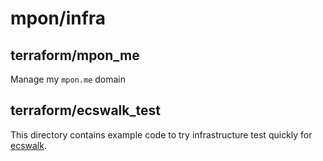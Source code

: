 # mpon/infra

## terraform/mpon_me

Manage my `mpon.me` domain

## terraform/ecswalk_test

This directory contains example code to try infrastructure test quickly for [ecswalk](https://github.com/mpon/ecswalk).
